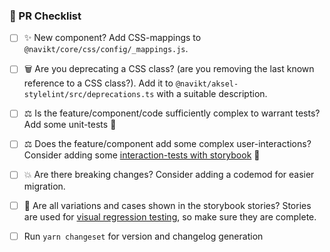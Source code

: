 ### :memo: PR Checklist

<!-- Remove non-relevant fields -->

- [ ] :sparkles: New component? Add CSS-mappings to `@navikt/core/css/config/_mappings.js`.

- [ ] :wastebasket: Are you deprecating a CSS class? (are you removing the last known reference to a CSS class?). Add it to `@navikt/aksel-stylelint/src/deprecations.ts` with a suitable description.

- [ ] :balance_scale: Is the feature/component/code sufficiently complex to warrant tests? Add some unit-tests :test_tube:

- [ ] :balance_scale: Does the feature/component add some complex user-interactions? Consider adding some [interaction-tests with storybook](https://storybook.js.org/docs/react/writing-tests/interaction-testing) :test_tube:

- [ ] :boom: Are there breaking changes? Consider adding a codemod for easier migration.

- [ ] :test_tube: Are all variations and cases shown in the storybook stories? Stories are used for [visual regression testing](https://www.chromatic.com/docs/), so make sure they are complete.

- [ ] Run `yarn changeset` for version and changelog generation
